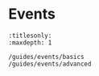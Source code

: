 # Events

```{toctree}
:titlesonly:
:maxdepth: 1

/guides/events/basics
/guides/events/advanced
```
